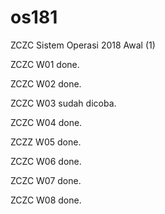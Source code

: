 # os181
ZCZC Sistem Operasi 2018 Awal (1)

ZCZC W01 done.

ZCZC W02 done.

ZCZC W03 sudah dicoba.

ZCZC W04 done.

ZCZZ W05 done.

ZCZC W06 done.

ZCZC W07 done.

ZCZC W08 done.

